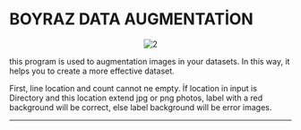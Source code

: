 
# BOYRAZ DATA AUGMENTATİON
<p align="center">
<img src="https://www.resimyukle.org/images/2021/04/15/890855aa8c438ae049196d4e6be241d8.png" alt="2" border="0">
</p>


this program is used to augmentation images in your datasets.
In this way, it helps you to create a more effective dataset.

First, line location and count cannot ne empty.
İf location in input is Directory and this location extend jpg or png photos,
label with a red background will be correct, else label background will be error images.

-------------------------------


